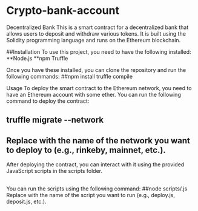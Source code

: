# Crypto-bank-account

Decentralized Bank
This is a smart contract for a decentralized bank that allows users to deposit and withdraw various tokens.
It is built using the Solidity programming language and runs on the Ethereum blockchain.

##Installation
To use this project, you need to have the following installed:
**Node.js
**npm Truffle

Once you have these installed, you can clone the repository and run the following commands:
##npm install truffle compile 

Usage
To deploy the smart contract to the Ethereum network, you need to have an Ethereum account with some ether.
You can run the following command to deploy the contract:

##  truffle migrate --network <network-name> 
##  Replace <network-name> with the name of the network you want to deploy to (e.g., rinkeby, mainnet, etc.).

After deploying the contract, you can interact with it using the provided JavaScript scripts in the scripts folder.

##
You can run the scripts using the following command:
##node scripts/<script-name>.js 
Replace <script-name> with the name of the script you want to run (e.g., deploy.js, deposit.js, etc.).
